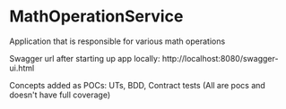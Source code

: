 # MathOperationService
Application that is responsible for various math operations

Swagger url after starting up app locally: http://localhost:8080/swagger-ui.html

Concepts added as POCs: UTs, BDD, Contract tests (All are pocs and doesn't have full coverage)